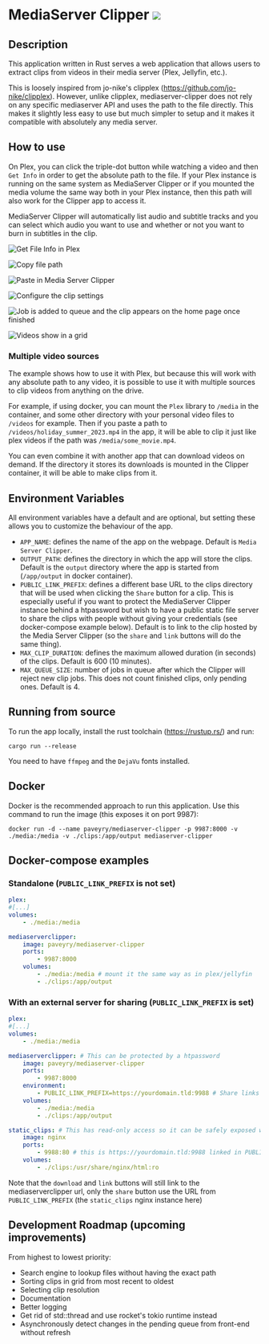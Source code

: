 MediaServer Clipper ![](https://github.com/paveyry/mediaserver-clipper/actions/workflows/build.yml/badge.svg)
==============================================

Description
-----------

This application written in Rust serves a web application that allows users to extract clips from
videos in their media server (Plex, Jellyfin, etc.). 

This is loosely inspired from jo-nike's clipplex (https://github.com/jo-nike/clipplex). However,
unlike clipplex, mediaserver-clipper does not rely on any specific mediaserver API and uses the
path to the file directly. This makes it slightly less easy to use but much simpler to setup and
it makes it compatible with absolutely any media server.

How to use
----------

On Plex, you can click the triple-dot button while watching a video and then `Get Info` in order
to get the absolute path to the file. If your Plex instance is running on the same system as
MediaServer Clipper or if you mounted the media volume the same way both in your Plex instance,
then this path will also work for the Clipper app to access it.

MediaServer Clipper will automatically list audio and subtitle tracks and you can select which
audio you want to use and whether or not you want to burn in subtitles in the clip.

![Get File Info in Plex](https://github.com/paveyry/mediaserver-clipper/assets/3884900/9018bcda-649e-4179-991b-5de4d11acd17)

![Copy file path](https://github.com/paveyry/mediaserver-clipper/assets/3884900/b9b7269e-dfb2-439e-b989-6f630e0280b3)

![Paste in Media Server Clipper](https://github.com/paveyry/mediaserver-clipper/assets/3884900/eb3eb996-5d80-4415-bb29-5b2dc542da99)

![Configure the clip settings](https://github.com/paveyry/mediaserver-clipper/assets/3884900/6d8ed6a6-6c30-4328-8b81-f0ee8a97c8e2)

![Job is added to queue and the clip appears on the home page once finished](https://github.com/paveyry/mediaserver-clipper/assets/3884900/92ae6d47-9a04-45f0-b0ae-711522a2ba2e)

![Videos show in a grid](https://github.com/paveyry/mediaserver-clipper/assets/3884900/f26af4d4-75de-4fd7-921a-2046ddffd468)

### Multiple video sources

The example shows how to use it with Plex, but because this will work with any absolute path to any video,
it is possible to use it with multiple sources to clip videos from anything on the drive.

For example, if using docker, you can mount the `Plex` library to `/media` in the container, and some other
directory with your personal video files to `/videos` for example. Then if you paste a path to
`/videos/holiday_summer_2023.mp4` in the app, it will be able to clip it just like plex videos if the
path was `/media/some_movie.mp4`.

You can even combine it with another app that can download videos on demand. If the directory it stores its
downloads is mounted in the Clipper container, it will be able to make clips from it.


Environment Variables
---------------------

All environment variables have a default and are optional, but setting these allows you to customize the
behaviour of the app.

* `APP_NAME`: defines the name of the app on the webpage. Default is `Media Server Clipper`.
* `OUTPUT_PATH`: defines the directory in which the app will store the clips. Default is the `output`
directory where the app is started from (`/app/output` in docker container).
* `PUBLIC_LINK_PREFIX`: defines a different base URL to the clips directory that will be used when
clicking the `Share` button for a clip. This is especially useful if you want to protect the MediaServer
Clipper instance behind a htpassword but wish to have a public static file server to share the clips with
people without giving your credentials (see docker-compose example below). Default is to link to the clip
hosted by the Media Server Clipper (so the `share` and `link` buttons will do the same thing).
* `MAX_CLIP_DURATION`: defines the maximum allowed duration (in seconds) of the clips. Default is 600 (10 minutes).
* `MAX_QUEUE_SIZE`: number of jobs in queue after which the Clipper will reject new clip jobs. This does
not count finished clips, only pending ones. Default is 4.

Running from source
-------------------

To run the app locally, install the rust toolchain (https://rustup.rs/) and run:

    cargo run --release

You need to have `ffmpeg` and the `DejaVu` fonts installed.

Docker
------

Docker is the recommended approach to run this application. Use this command to run the image
(this exposes it on port 9987):

    docker run -d --name paveyry/mediaserver-clipper -p 9987:8000 -v ./media:/media -v ./clips:/app/output mediaserver-clipper

Docker-compose examples
-----------------------

### Standalone (`PUBLIC_LINK_PREFIX` is not set)

```yaml
plex:
#[...]
volumes:
    - ./media:/media

mediaserverclipper:
    image: paveyry/mediaserver-clipper
    ports:
        - 9987:8000
    volumes:
        - ./media:/media # mount it the same way as in plex/jellyfin
        - ./clips:/app/output
```

### With an external server for sharing (`PUBLIC_LINK_PREFIX` is set)

```yaml
plex:
#[...]
volumes:
    - ./media:/media

mediaserverclipper: # This can be protected by a htpassword
    image: paveyry/mediaserver-clipper
    ports:
        - 9987:8000
    environment:
        - PUBLIC_LINK_PREFIX=https://yourdomain.tld:9988 # Share links wil link to static_clips
    volumes:
        - ./media:/media
        - ./clips:/app/output

static_clips: # This has read-only access so it can be safely exposed without auth
    image: nginx
    ports:
        - 9988:80 # this is https://yourdomain.tld:9988 linked in PUBLIC_LINK_PREFIX
    volumes:
        - ./clips:/usr/share/nginx/html:ro
```

Note that the `download` and `link` buttons will still link to the mediaserverclipper url, only
the `share` button use the URL from `PUBLIC_LINK_PREFIX` (the `static_clips` nginx instance here)

Development Roadmap (upcoming improvements)
-------------------------------------------

From highest to lowest priority:

* Search engine to lookup files without having the exact path
* Sorting clips in grid from most recent to oldest
* Selecting clip resolution
* Documentation
* Better logging
* Get rid of std::thread and use rocket's tokio runtime instead
* Asynchronously detect changes in the pending queue from front-end without refresh
